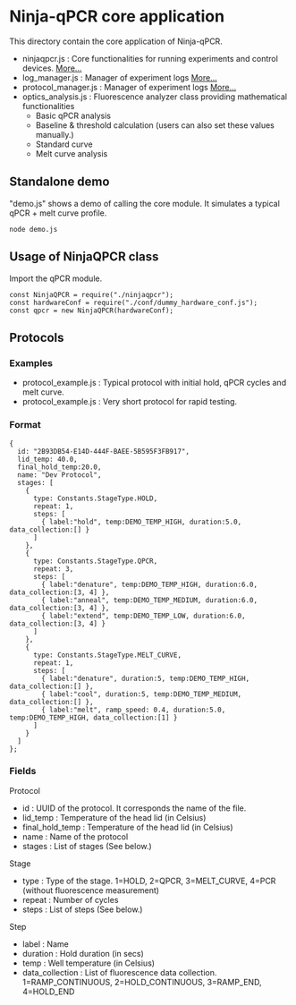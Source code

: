 # Ninja-qPCR core application

This directory contain the core application of Ninja-qPCR.

* ninjaqpcr.js : Core functionalities for running experiments and control devices. [More...](./API_ninjaqpcr.md)
* log_manager.js : Manager of experiment logs [More...](./API_log_manager.md)
* protocol_manager.js : Manager of experiment logs [More...](./API_protocol_manager.md)
* optics_analysis.js : Fluorescence analyzer class providing mathematical functionalities
  * Basic qPCR analysis
  * Baseline & threshold calculation (users can also set these values manually.)
  * Standard curve
  * Melt curve analysis


## Standalone demo

"demo.js" shows a demo of calling the core module. It simulates a typical qPCR + melt curve profile.

```
node demo.js
```

## Usage of NinjaQPCR class
Import the qPCR module.

```
const NinjaQPCR = require("./ninjaqpcr");
const hardwareConf = require("./conf/dummy_hardware_conf.js");
const qpcr = new NinjaQPCR(hardwareConf);

```

## Protocols

### Examples

* protocol_example.js : Typical protocol with initial hold, qPCR cycles and melt curve.
* protocol_example.js : Very short protocol for rapid testing.

### Format

```
{
  id: "2B93DB54-E14D-444F-BAEE-5B595F3FB917",
  lid_temp: 40.0,
  final_hold_temp:20.0,
  name: "Dev Protocol",
  stages: [
    {  
      type: Constants.StageType.HOLD,
      repeat: 1,
      steps: [
        { label:"hold", temp:DEMO_TEMP_HIGH, duration:5.0, data_collection:[] }
      ]
    },
    {
      type: Constants.StageType.QPCR,
      repeat: 3,
      steps: [
        { label:"denature", temp:DEMO_TEMP_HIGH, duration:6.0, data_collection:[3, 4] },
        { label:"anneal", temp:DEMO_TEMP_MEDIUM, duration:6.0, data_collection:[3, 4] },
        { label:"extend", temp:DEMO_TEMP_LOW, duration:6.0, data_collection:[3, 4] }
      ]
    },
    {
      type: Constants.StageType.MELT_CURVE,
      repeat: 1,
      steps: [
        { label:"denature", duration:5, temp:DEMO_TEMP_HIGH, data_collection:[] },
        { label:"cool", duration:5, temp:DEMO_TEMP_MEDIUM, data_collection:[] },
        { label:"melt", ramp_speed: 0.4, duration:5.0, temp:DEMO_TEMP_HIGH, data_collection:[1] }
      ]
    }
  ]
};
```

### Fields

Protocol
* id : UUID of the protocol. It corresponds the name of the file.
* lid_temp : Temperature of the head lid (in Celsius)
* final_hold_temp : Temperature of the head lid (in Celsius)
* name : Name of the protocol
* stages : List of stages (See below.)

Stage
* type : Type of the stage. 1=HOLD, 2=QPCR, 3=MELT_CURVE, 4=PCR (without fluorescence measurement)
* repeat : Number of cycles
* steps : List of steps (See below.)

Step
* label : Name
* duration : Hold duration (in secs)
* temp : Well temperature (in Celsius)
* data_collection : List of fluorescence data collection. 1=RAMP_CONTINUOUS, 2=HOLD_CONTINUOUS, 3=RAMP_END, 4=HOLD_END